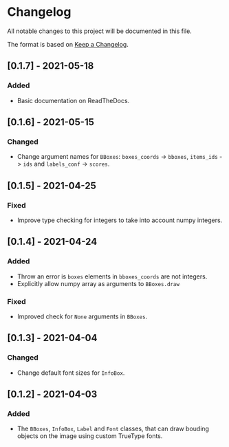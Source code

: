 # Changelog

All notable changes to this project will be documented in this file.

The format is based on [Keep a Changelog](https://keepachangelog.com/en/1.0.0/).

## [0.1.7] - 2021-05-18

### Added

* Basic documentation on ReadTheDocs.

## [0.1.6] - 2021-05-15

### Changed

* Change argument names for `BBoxes`: `boxes_coords` -> `bboxes`,  `items_ids` -> `ids` and `labels_conf` -> `scores`.

## [0.1.5] - 2021-04-25

### Fixed

* Improve type checking for integers to take into account numpy integers.

## [0.1.4] - 2021-04-24

### Added

* Throw an error is `boxes` elements in `bboxes_coords` are not integers.
* Explicitly allow numpy array as arguments to `BBoxes.draw`

### Fixed

* Improved check for `None` arguments in `BBoxes`.

## [0.1.3] - 2021-04-04

### Changed

* Change default font sizes for `InfoBox`.

## [0.1.2] - 2021-04-03

### Added

* The `BBoxes`, `InfoBox`,  `Label` and `Font` classes, that can draw bouding objects on the image using custom TrueType fonts.
